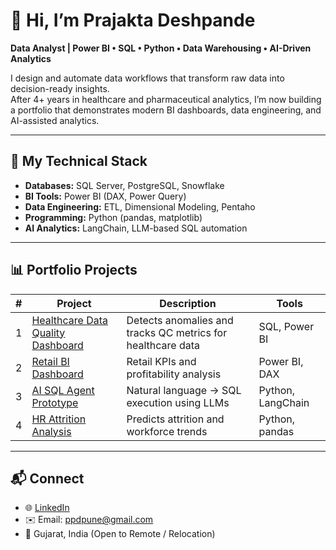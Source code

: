 # 👋 Hi, I’m Prajakta Deshpande

**Data Analyst | Power BI • SQL • Python • Data Warehousing • AI-Driven Analytics**

I design and automate data workflows that transform raw data into decision-ready insights.  
After 4+ years in healthcare and pharmaceutical analytics, I’m now building a portfolio that demonstrates modern BI dashboards, data engineering, and AI-assisted analytics.

---

## 🧰 My Technical Stack
- **Databases:** SQL Server, PostgreSQL, Snowflake  
- **BI Tools:** Power BI (DAX, Power Query)  
- **Data Engineering:** ETL, Dimensional Modeling, Pentaho  
- **Programming:** Python (pandas, matplotlib)  
- **AI Analytics:** LangChain, LLM-based SQL automation  

---

## 📊 Portfolio Projects
| # | Project | Description | Tools |
|---|----------|--------------|-------|
| 1 | [Healthcare Data Quality Dashboard](https://github.com/ppd1073/healthcare-data-quality-analytics) | Detects anomalies and tracks QC metrics for healthcare data | SQL, Power BI |
| 2 | [Retail BI Dashboard](https://github.com/ppd1073/Global-fashion-retail-analytics) | Retail KPIs and profitability analysis | Power BI, DAX |
| 3 | [AI SQL Agent Prototype](https://github.com/ppd1073/ai-sql-agent-langchain) | Natural language → SQL execution using LLMs | Python, LangChain |
| 4 | [HR Attrition Analysis](https://github.com/ppd1073/hr-attrition-analysis) | Predicts attrition and workforce trends | Python, pandas |

---

## 📬 Connect
- 🌐 [LinkedIn](https://linkedin.com/in/prajakta-deshpande)
- ✉️ Email: ppdpune@gmail.com
- 📍 Gujarat, India (Open to Remote / Relocation)
